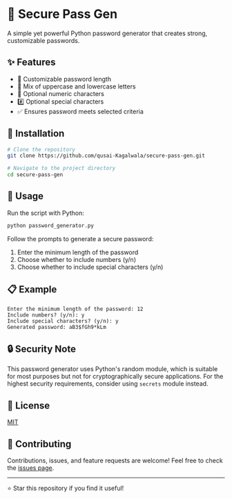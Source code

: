 # 🔐 Secure Pass Gen

A simple yet powerful Python password generator that creates strong, customizable passwords.

## ✨ Features

- 🔢 Customizable password length
- 🔡 Mix of uppercase and lowercase letters
- 🔢 Optional numeric characters
- #️⃣ Optional special characters
- ✅ Ensures password meets selected criteria

## 🚀 Installation

```bash
# Clone the repository
git clone https://github.com/qusai-Kagalwala/secure-pass-gen.git

# Navigate to the project directory
cd secure-pass-gen
```

## 🔧 Usage

Run the script with Python:

```bash
python password_generator.py
```

Follow the prompts to generate a secure password:
1. Enter the minimum length of the password
2. Choose whether to include numbers (y/n)
3. Choose whether to include special characters (y/n)

## 📋 Example

```
Enter the minimum length of the password: 12
Include numbers? (y/n): y
Include special characters? (y/n): y
Generated password: aB3$fGh9*kLm
```

## 🔒 Security Note

This password generator uses Python's random module, which is suitable for most purposes but not for cryptographically secure applications. For the highest security requirements, consider using `secrets` module instead.

## 📝 License

[MIT](LICENSE)

## 🤝 Contributing

Contributions, issues, and feature requests are welcome! Feel free to check the [issues page](https://github.com/qusai-Kagalwala/secure-pass-gen/issues).

---

⭐ Star this repository if you find it useful!
